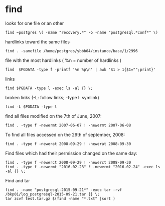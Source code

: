 # find

looks for one file or an other
```
find ~postgres \( -name "recovery.*" -o -name "postgresql.*conf*" \)
```

hardlinks toward the same files
```
find . -samefile /home/postgres/ybbb04/instance/base/1/2996
```

file with the most hardlinks ( %n = number of hardlinks )
```
find  $PGDATA -type f -printf '%n %p\n' | awk '$1 > 1{$1="";print}'
```

links
```
find $PGDATA -type l -exec ls -al {} \;
```

broken links (-L: follow links; -type l: symlink)
```
find -L $PGDATA -type l
```

find all files modified on the 7th of June, 2007:
```
find . -type f -newermt 2007-06-07 ! -newermt 2007-06-08
```

To find all files accessed on the 29th of september, 2008:
```
find . -type f -newerat 2008-09-29 ! -newerat 2008-09-30
```

Find files which had their permission changed on the same day:
```
find . -type f -newerct 2008-09-29 ! -newerct 2008-09-30
find . -type f -newermt "2016-02-23" ! -newermt "2016-02-24" -exec ls -al {} \;
```

Find and tar
```
find . -name "postgresql-2015-09-21*" -exec tar -rvf /bkp01/log_postgresql-2015-09-21.tar {} \;
tar zcvf test.tar.gz $(find -name "*.txt" |sort )
```
		

